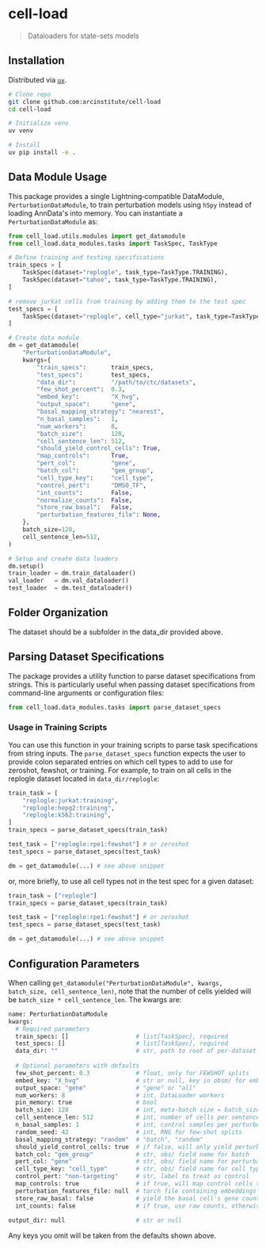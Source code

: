 # cell-load

> Dataloaders for state-sets models

## Installation

Distributed via [`uv`](https://docs.astral.sh/uv).

```bash
# Clone repo
git clone github.com:arcinstitute/cell-load
cd cell-load

# Initialize venv
uv venv

# Install
uv pip install -e .
```

## Data Module Usage

This package provides a single Lightning‐compatible DataModule, `PerturbationDataModule`, to train perturbation models using
`h5py` instead of loading AnnData's into memory. You can instantiate a `PerturbationDataModule` as:

```python
from cell_load.utils.modules import get_datamodule
from cell_load.data_modules.tasks import TaskSpec, TaskType

# Define training and testing specifications
train_specs = [
    TaskSpec(dataset="replogle", task_type=TaskType.TRAINING),
    TaskSpec(dataset="tahoe", task_type=TaskType.TRAINING),
]

# remove jurkat cells from training by adding them to the test spec
test_specs = [
    TaskSpec(dataset="replogle", cell_type="jurkat", task_type=TaskType.ZEROSHOT),
]

# Create data module
dm = get_datamodule(
    "PerturbationDataModule",
    kwargs={
        "train_specs":       train_specs,
        "test_specs":        test_specs,
        "data_dir":          "/path/to/ctc/datasets",
        "few_shot_percent":  0.3,
        "embed_key":         "X_hvg",
        "output_space":      "gene",
        "basal_mapping_strategy": "nearest",
        "n_basal_samples":   1,
        "num_workers":       8,
        "batch_size":        128,
        "cell_sentence_len": 512,
        "should_yield_control_cells": True,
        "map_controls":      True,
        "pert_col":          "gene",
        "batch_col":         "gem_group",
        "cell_type_key":     "cell_type",
        "control_pert":      "DMSO_TF",
        "int_counts":        False,
        "normalize_counts":  False,
        "store_raw_basal":   False,
        "perturbation_features_file": None,
    },
    batch_size=128,
    cell_sentence_len=512,
)

# Setup and create data loaders
dm.setup()
train_loader = dm.train_dataloader()
val_loader   = dm.val_dataloader()
test_loader  = dm.test_dataloader()
```

## Folder Organization

The dataset should be a subfolder in the data_dir provided above.

## Parsing Dataset Specifications

The package provides a utility function to parse dataset specifications from strings. This is particularly useful when passing dataset specifications from command-line arguments or configuration files:

```python
from cell_load.data_modules.tasks import parse_dataset_specs
```

### Usage in Training Scripts

You can use this function in your training scripts to parse task specifications from string inputs.
The `parse_dataset_specs` function expects the user to provide colon separated entries on which cell types
to add to use for zeroshot, fewshot, or training. For example, to train on all cells in the replogle dataset
located in `data_dir/replogle`:

```python
train_task = [
    "replogle:jurkat:training",
    "replogle:hepg2:training",
    "replogle:k562:training",
]
train_specs = parse_dataset_specs(train_task)

test_task = ["replogle:rpe1:fewshot"] # or zeroshot
test_specs = parse_dataset_specs(test_task)

dm = get_datamodule(...) # see above snippet
```

or, more briefly, to use all cell types not in the test spec for a given dataset:


```python
train_task = ["replogle"]
train_specs = parse_dataset_specs(train_task)

test_task = ["replogle:rpe1:fewshot"] # or zeroshot
test_specs = parse_dataset_specs(test_task)

dm = get_datamodule(...) # see above snippet
```


## Configuration Parameters

When calling `get_datamodule("PerturbationDataModule", kwargs, batch_size, cell_sentence_len)`, note that the number of cells 
yielded will be `batch_size * cell_sentence_len`. The kwargs are:

```python
name: PerturbationDataModule
kwargs:
  # Required parameters
  train_specs: []                   # list[TaskSpec], required
  test_specs: []                    # list[TaskSpec], required
  data_dir: ""                      # str, path to root of per-dataset subfolders
  
  # Optional parameters with defaults
  few_shot_percent: 0.3             # float, only for FEWSHOT splits
  embed_key: "X_hvg"                # str or null, key in obsm/ for embeddings
  output_space: "gene"              # "gene" or "all"
  num_workers: 8                    # int, DataLoader workers
  pin_memory: true                  # bool
  batch_size: 128                   # int, meta-batch size = batch_size × cell_sentence_len
  cell_sentence_len: 512            # int, number of cells per sentence
  n_basal_samples: 1                # int, control samples per perturbed cell
  random_seed: 42                   # int, RNG for few-shot splits
  basal_mapping_strategy: "random"  # "batch", "random"
  should_yield_control_cells: true  # if false, will only yield perturbed cells and their mapped control cells
  batch_col: "gem_group"            # str, obs/ field name for batch
  pert_col: "gene"                  # str, obs/ field name for perturbation
  cell_type_key: "cell_type"        # str, obs/ field name for cell type
  control_pert: "non-targeting"     # str, label to treat as control
  map_controls: true                # if true, will map control cells to other random control cells
  perturbation_features_file: null  # torch file containing embeddings for perturbations
  store_raw_basal: false            # yield the basal cell's gene counts in each batch
  int_counts: false                 # if true, use raw counts, otherwise use log counts
  
output_dir: null                    # str or null
```

Any keys you omit will be taken from the defaults shown above.
